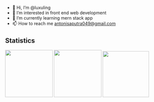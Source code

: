 - 👋 Hi, I’m @luxuling
- 👀 I’m interested in front end web development
- 🌱 I’m currently learning mern stack app
- 📫 How to reach me antonisaputra049@gmail.com

## Statistics

<div>
  <a href="https://github.com/luxuling?tab=repositories&q=&type=&language=&sort=stargazers"><img height="154" src="https://github-readme-stats.vercel.app/api?username=luxuling&show_icons=true&theme=react&count_private=true&hide=contribs" /></a>
  <img height="154" src="https://github-readme-stats.vercel.app/api/top-langs/?username=luxuling&layout=compact&theme=react&hide=php&langs_count=6" />
  <a href="https://wakatime.com/@lixuling"><img height="150" src="https://github-readme-stats.vercel.app/api/wakatime?username=lixuling&layout=compact&theme=react&langs_count=6" /></a>
</div
